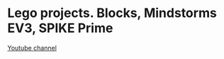 # Lego projects. Blocks, Mindstorms EV3, SPIKE Prime

[Youtube channel](https://www.youtube.com/channel/UCkxZKywqPPTZIM26rEKEtyQ)
